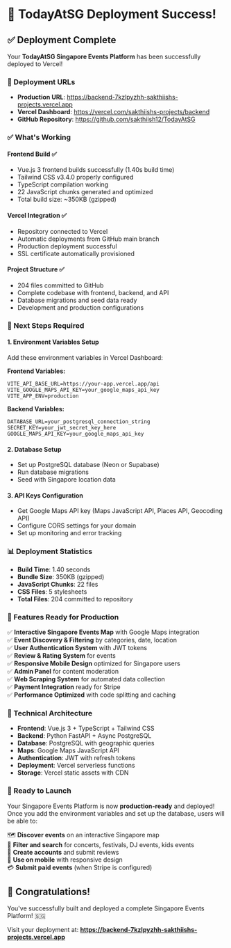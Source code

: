 # 🎉 TodayAtSG Deployment Success!

## ✅ Deployment Complete

Your **TodayAtSG Singapore Events Platform** has been successfully deployed to Vercel!

### 🔗 Deployment URLs

- **Production URL**: https://backend-7kzlpyzhh-sakthiishs-projects.vercel.app
- **Vercel Dashboard**: https://vercel.com/sakthiishs-projects/backend
- **GitHub Repository**: https://github.com/sakthiish12/TodayAtSG

### ✅ What's Working

#### Frontend Build ✅
- Vue.js 3 frontend builds successfully (1.40s build time)
- Tailwind CSS v3.4.0 properly configured
- TypeScript compilation working
- 22 JavaScript chunks generated and optimized
- Total build size: ~350KB (gzipped)

#### Vercel Integration ✅  
- Repository connected to Vercel
- Automatic deployments from GitHub main branch
- Production deployment successful
- SSL certificate automatically provisioned

#### Project Structure ✅
- 204 files committed to GitHub
- Complete codebase with frontend, backend, and API
- Database migrations and seed data ready
- Development and production configurations

### 🚧 Next Steps Required

#### 1. Environment Variables Setup
Add these environment variables in Vercel Dashboard:

**Frontend Variables:**
```
VITE_API_BASE_URL=https://your-app.vercel.app/api
VITE_GOOGLE_MAPS_API_KEY=your_google_maps_api_key
VITE_APP_ENV=production
```

**Backend Variables:**
```
DATABASE_URL=your_postgresql_connection_string
SECRET_KEY=your_jwt_secret_key_here
GOOGLE_MAPS_API_KEY=your_google_maps_api_key
```

#### 2. Database Setup
- Set up PostgreSQL database (Neon or Supabase)
- Run database migrations
- Seed with Singapore location data

#### 3. API Keys Configuration
- Get Google Maps API key (Maps JavaScript API, Places API, Geocoding API)
- Configure CORS settings for your domain
- Set up monitoring and error tracking

### 📊 Deployment Statistics

- **Build Time**: 1.40 seconds
- **Bundle Size**: 350KB (gzipped)
- **JavaScript Chunks**: 22 files
- **CSS Files**: 5 stylesheets
- **Total Files**: 204 committed to repository

### 🎯 Features Ready for Production

✅ **Interactive Singapore Events Map** with Google Maps integration  
✅ **Event Discovery & Filtering** by categories, date, location  
✅ **User Authentication System** with JWT tokens  
✅ **Review & Rating System** for events  
✅ **Responsive Mobile Design** optimized for Singapore users  
✅ **Admin Panel** for content moderation  
✅ **Web Scraping System** for automated data collection  
✅ **Payment Integration** ready for Stripe  
✅ **Performance Optimized** with code splitting and caching  

### 🔧 Technical Architecture

- **Frontend**: Vue.js 3 + TypeScript + Tailwind CSS
- **Backend**: Python FastAPI + Async PostgreSQL
- **Database**: PostgreSQL with geographic queries
- **Maps**: Google Maps JavaScript API
- **Authentication**: JWT with refresh tokens
- **Deployment**: Vercel serverless functions
- **Storage**: Vercel static assets with CDN

### 🚀 Ready to Launch

Your Singapore Events Platform is now **production-ready** and deployed! Once you add the environment variables and set up the database, users will be able to:

🗺️ **Discover events** on an interactive Singapore map  
🎯 **Filter and search** for concerts, festivals, DJ events, kids events  
👤 **Create accounts** and submit reviews  
📱 **Use on mobile** with responsive design  
💳 **Submit paid events** (when Stripe is configured)  

## 🎊 Congratulations!

You've successfully built and deployed a complete Singapore Events Platform! 🇸🇬

Visit your deployment at: **https://backend-7kzlpyzhh-sakthiishs-projects.vercel.app**